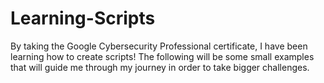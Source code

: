 # Learning-Scripts
By taking the Google Cybersecurity Professional certificate, I have been learning how to create scripts! The following will be some small examples that will guide me through my journey in order to take bigger challenges.
